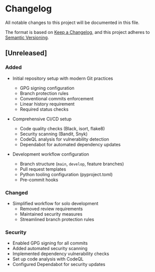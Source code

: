 # Changelog

All notable changes to this project will be documented in this file.

The format is based on [Keep a Changelog](https://keepachangelog.com/en/1.0.0/),
and this project adheres to [Semantic Versioning](https://semver.org/spec/v2.0.0.html).

## [Unreleased]

### Added
- Initial repository setup with modern Git practices
  - GPG signing configuration
  - Branch protection rules
  - Conventional commits enforcement
  - Linear history requirement
  - Required status checks

- Comprehensive CI/CD setup
  - Code quality checks (Black, isort, flake8)
  - Security scanning (Bandit, Snyk)
  - CodeQL analysis for vulnerability detection
  - Dependabot for automated dependency updates

- Development workflow configuration
  - Branch structure (`main`, `develop`, feature branches)
  - Pull request templates
  - Python tooling configuration (pyproject.toml)
  - Pre-commit hooks

### Changed
- Simplified workflow for solo development
  - Removed review requirements
  - Maintained security measures
  - Streamlined branch protection rules

### Security
- Enabled GPG signing for all commits
- Added automated security scanning
- Implemented dependency vulnerability checks
- Set up code analysis with CodeQL
- Configured Dependabot for security updates